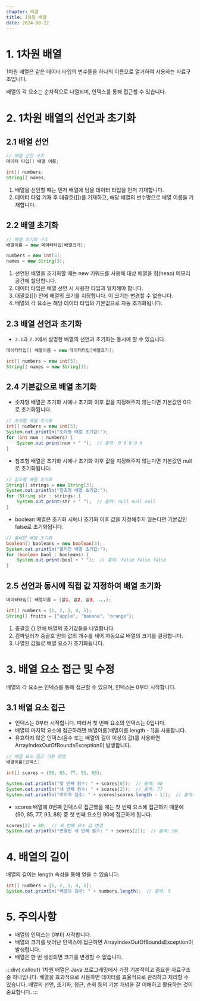 ```yaml
---
chapter: 배열
title: 1차원 배열
date: 2024-08-22
---
```

# 1. 1차원 배열
1차원 배열은 같은 데이터 타입의 변수들을 하나의 이름으로 열거하여 사용하는 자료구조입니다. 

배열의 각 요소는 순차적으로 나열되며, 인덱스를 통해 접근할 수 있습니다.

# 2. 1차원 배열의 선언과 초기화
## 2.1 배열 선언
```java
// 배열 선언 구조
데이터 타입[] 배열 이름;

int[] numbers;
String[] names;
```
1. 배열을 선언할 때는 먼저 배열에 담을 데이터 타입을 먼저 기재합니다.
2. 데이터 타입 기재 후 대괄호([])를 기재하고, 해당 배열의 변수명으로 배열 이름을 기재합니다.

## 2.2 배열 초기화
```java
// 배열 초기화 구조
배열이름 = new 데이터타입[배열크기];

numbers = new int[5];
names = new String[3];
```
1. 선언된 배열을 초기화할 때는 new 키워드를 사용해 대상 배열을 힙(heap) 메모리 공간에 할당합니다.
2. 데이터 타입은 배열 선언 시 사용한 타입과 일치해야 합니다.
3. 대괄호([]) 안에 배열의 크기를 지정합니다. 이 크기는 변경할 수 없습니다.
4. 배열의 각 요소는 해당 데이터 타입의 기본값으로 자동 초기화됩니다.

## 2.3 배열 선언과 초기화
- `2.1`과 `2.2`에서 설명한 배열의 선언과 초기화는 동시에 할 수 있습니다.
```java
데이터타입[] 배열이름 = new 데이터타입[배열크기];

int[] numbers = new int[5];
String[] names = new String[3];
```

## 2.4 기본값으로 배열 초기화
- 숫자형 배열은 초기화 시에나 초기화 이후 값을 지정해주지 않는다면 기본값인 0으로 초기화됩니다.
```java
// 숫자형 배열 초기화
int[] numbers = new int[5];
System.out.println("숫자형 배열 초기값:");
for (int num : numbers) {
    System.out.print(num + " ");  // 출력: 0 0 0 0 0
}
```

- 참조형 배열은 초기화 시에나 초기화 이후 값을 지정해주지 않는다면 기본값인 null로 초기화됩니다.
```java
// 참조형 배열 초기화
String[] strings = new String[3];
System.out.println("참조형 배열 초기값:");
for (String str : strings) {
    System.out.print(str + " ");  // 출력: null null null
}
```

- boolean 배열은 초기화 시에나 초기화 이후 값을 지정해주지 않는다면 기본값인 false로 초기화됩니다.
```java
// 불리언 배열 초기화
boolean[] booleans = new boolean[3];
System.out.println("불리언 배열 초기값:");
for (boolean bool : booleans) {
    System.out.print(bool + " ");  // 출력: false false false
}
```

## 2.5 선언과 동시에 직접 값 지정하여 배열 초기화
```java
데이터타입[] 배열이름 = {값1, 값2, 값3, ...};

int[] numbers = {1, 2, 3, 4, 5};
String[] fruits = {"apple", "banana", "orange"};
```
1. 중괄호 {} 안에 배열의 초기값들을 나열합니다.
2. 컴파일러가 중괄호 안의 값의 개수를 세어 자동으로 배열의 크기를 결정합니다.
3. 나열된 값들로 배열 요소가 초기화됩니다.

# 3. 배열 요소 접근 및 수정
배열의 각 요소는 인덱스를 통해 접근할 수 있으며, 인덱스는 0부터 시작합니다.
## 3.1 배열 요소 접근
- 인덱스는 0부터 시작합니다. 따라서 첫 번째 요소의 인덱스는 0입니다.
- 배열의 마지막 요소에 접근하려면 배열이름[배열이름.length - 1]을 사용합니다.
- 유효하지 않은 인덱스(음수 또는 배열의 길이 이상의 값)를 사용하면 ArrayIndexOutOfBoundsException이 발생합니다.
```java
// 배열 요소 접근 기본 문법
배열이름[인덱스]

int[] scores = {90, 85, 77, 93, 88};

System.out.println("첫 번째 점수: " + scores[0]);  // 출력: 90
System.out.println("세 번째 점수: " + scores[2]);  // 출력: 77
System.out.println("마지막 점수: " + scores[scores.length - 1]);  // 출력: 88
```
- scores 배열에 0번째 인덱스로 접근했을 때는 첫 번째 요소에 접근하기 때문에 {90, 85, 77, 93, 88} 중 첫 번째 요소인 90에 접근하게 됩니다.

```java
scores[2] = 80;  // 세 번째 요소 값 변경
System.out.println("변경된 세 번째 점수: " + scores[2]);  // 출력: 80
```

# 4. 배열의 길이
배열의 길이는 length 속성을 통해 얻을 수 있습니다.
```java
int[] numbers = {1, 2, 3, 4, 5};
System.out.println("배열의 길이: " + numbers.length);  // 출력: 5
```

# 5. 주의사항
- 배열의 인덱스는 0부터 시작합니다.
- 배열의 크기를 벗어난 인덱스에 접근하면 ArrayIndexOutOfBoundsException이 발생합니다.
- 배열은 한 번 생성되면 크기를 변경할 수 없습니다.

:::div{.callout}
1차원 배열은 Java 프로그래밍에서 가장 기본적이고 중요한 자료구조 중 하나입니다. 배열을 효과적으로 사용하면 데이터를 효율적으로 관리하고 처리할 수 있습니다. 배열의 선언, 초기화, 접근, 순회 등의 기본 개념을 잘 이해하고 활용하는 것이 중요합니다.
:::